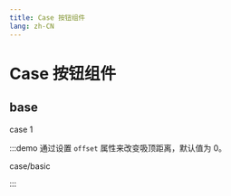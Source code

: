 ```yaml
---
title: Case 按钮组件
lang: zh-CN
---
```


# Case 按钮组件

## base

case 1

:::demo 通过设置 `offset` 属性来改变吸顶距离，默认值为 0。

case/basic

:::
